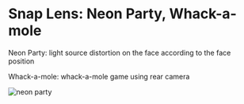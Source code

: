# Snap Lens: Neon Party, Whack-a-mole
Neon Party: light source distortion on the face according to the face position

Whack-a-mole: whack-a-mole game using rear camera

![neon party](/readmedemo.gif)
